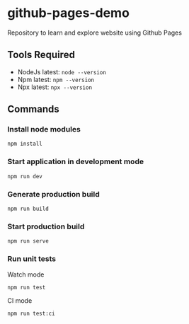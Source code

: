 # github-pages-demo
Repository to learn and explore website using Github Pages

## Tools Required
* NodeJs latest: `node --version`
* Npm latest: `npm --version`
* Npx latest: `npx --version`

## Commands

### Install node modules

    npm install

### Start application in development mode

    npm run dev

### Generate production build

    npm run build

### Start production build

    npm run serve

### Run unit tests

Watch mode

    npm run test

CI mode

    npm run test:ci